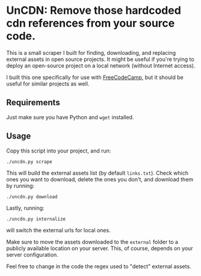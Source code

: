 # UnCDN: Remove those hardcoded cdn references from your source code. 

This is a small scraper I built for finding, downloading, and replacing external assets in open source projects. It might be useful if you're trying to deploy an open-source project on a local network (without Internet access).

I built this one specifically for use with [FreeCodeCamp](https://github.com/FreeCodeCamp/FreeCodeCamp), but it should be useful for similar projects as well.

## Requirements

Just make sure you have Python and `wget` installed.

## Usage

Copy this script into your project, and run:

```
./uncdn.py scrape
``` 

This will build the external assets list (by default `links.txt`). Check which ones you want to download, delete the ones you don't, and download them by running:

```
./uncdn.py download
```

Lastly, running:

```
./uncdn.py internalize
``` 

will switch the external urls for local ones. 

Make sure to move the assets downloaded to the `external` folder to a publicly available location on your server. This, of course, depends on your server configuration.

Feel free to change in the code the regex used to "detect" external assets.

